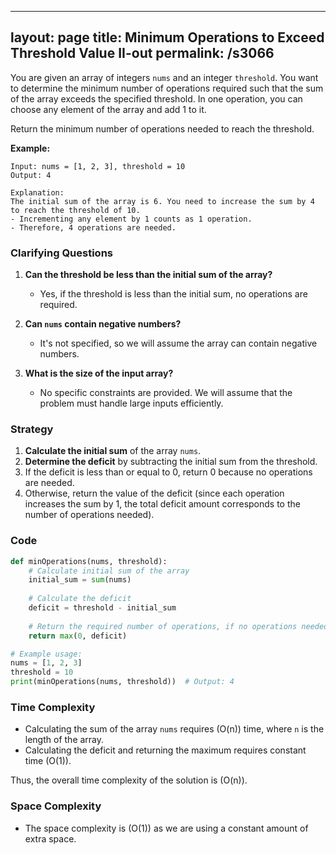 
---
layout: page
title:  Minimum Operations to Exceed Threshold Value II-out
permalink: /s3066
---

You are given an array of integers `nums` and an integer `threshold`. You want to determine the minimum number of operations required such that the sum of the array exceeds the specified threshold. In one operation, you can choose any element of the array and add 1 to it.

Return the minimum number of operations needed to reach the threshold.

**Example:**
```
Input: nums = [1, 2, 3], threshold = 10
Output: 4

Explanation:
The initial sum of the array is 6. You need to increase the sum by 4 to reach the threshold of 10.
- Incrementing any element by 1 counts as 1 operation.
- Therefore, 4 operations are needed.
```

### Clarifying Questions

1. **Can the threshold be less than the initial sum of the array?**
   - Yes, if the threshold is less than the initial sum, no operations are required.

2. **Can `nums` contain negative numbers?**
   - It's not specified, so we will assume the array can contain negative numbers.

3. **What is the size of the input array?**
   - No specific constraints are provided. We will assume that the problem must handle large inputs efficiently.

### Strategy

1. **Calculate the initial sum** of the array `nums`.
2. **Determine the deficit** by subtracting the initial sum from the threshold.
3. If the deficit is less than or equal to 0, return 0 because no operations are needed.
4. Otherwise, return the value of the deficit (since each operation increases the sum by 1, the total deficit amount corresponds to the number of operations needed).

### Code

```python
def minOperations(nums, threshold):
    # Calculate initial sum of the array
    initial_sum = sum(nums)
    
    # Calculate the deficit
    deficit = threshold - initial_sum
    
    # Return the required number of operations, if no operations needed, return 0
    return max(0, deficit)

# Example usage:
nums = [1, 2, 3]
threshold = 10
print(minOperations(nums, threshold))  # Output: 4
```

### Time Complexity

- Calculating the sum of the array `nums` requires \(O(n)\) time, where `n` is the length of the array.
- Calculating the deficit and returning the maximum requires constant time \(O(1)\).

Thus, the overall time complexity of the solution is \(O(n)\).

### Space Complexity

- The space complexity is \(O(1)\) as we are using a constant amount of extra space.